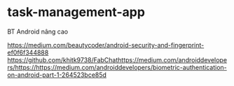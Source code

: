 # task-management-app
BT Android nâng cao

https://medium.com/beautycoder/android-security-and-fingerprint-ef0f6f344888
https://github.com/khitk9738/FabChathttps://medium.com/androiddevelopers/https://https://medium.com/androiddevelopers/biometric-authentication-on-android-part-1-264523bce85d